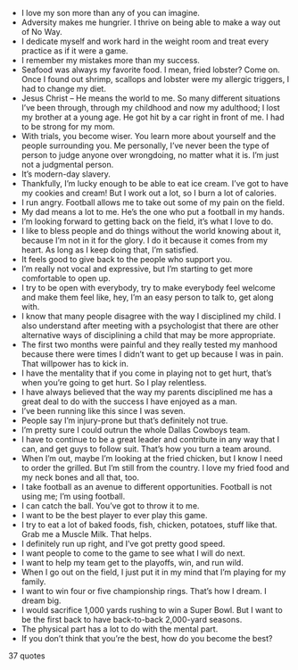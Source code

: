  - I love my son more than any of you can imagine.
 - Adversity makes me hungrier. I thrive on being able to make a way out of No Way.
 - I dedicate myself and work hard in the weight room and treat every practice as if it were a game.
 - I remember my mistakes more than my success.
 - Seafood was always my favorite food. I mean, fried lobster? Come on. Once I found out shrimp, scallops and lobster were my allergic triggers, I had to change my diet.
 - Jesus Christ – He means the world to me. So many different situations I’ve been through, through my childhood and now my adulthood; I lost my brother at a young age. He got hit by a car right in front of me. I had to be strong for my mom.
 - With trials, you become wiser. You learn more about yourself and the people surrounding you. Me personally, I’ve never been the type of person to judge anyone over wrongdoing, no matter what it is. I’m just not a judgmental person.
 - It’s modern-day slavery.
 - Thankfully, I’m lucky enough to be able to eat ice cream. I’ve got to have my cookies and cream! But I work out a lot, so I burn a lot of calories.
 - I run angry. Football allows me to take out some of my pain on the field.
 - My dad means a lot to me. He’s the one who put a football in my hands.
 - I’m looking forward to getting back on the field, it’s what I love to do.
 - I like to bless people and do things without the world knowing about it, because I’m not in it for the glory. I do it because it comes from my heart. As long as I keep doing that, I’m satisfied.
 - It feels good to give back to the people who support you.
 - I’m really not vocal and expressive, but I’m starting to get more comfortable to open up.
 - I try to be open with everybody, try to make everybody feel welcome and make them feel like, hey, I’m an easy person to talk to, get along with.
 - I know that many people disagree with the way I disciplined my child. I also understand after meeting with a psychologist that there are other alternative ways of disciplining a child that may be more appropriate.
 - The first two months were painful and they really tested my manhood because there were times I didn’t want to get up because I was in pain. That willpower has to kick in.
 - I have the mentality that if you come in playing not to get hurt, that’s when you’re going to get hurt. So I play relentless.
 - I have always believed that the way my parents disciplined me has a great deal to do with the success I have enjoyed as a man.
 - I’ve been running like this since I was seven.
 - People say I’m injury-prone but that’s definitely not true.
 - I’m pretty sure I could outrun the whole Dallas Cowboys team.
 - I have to continue to be a great leader and contribute in any way that I can, and get guys to follow suit. That’s how you turn a team around.
 - When I’m out, maybe I’m looking at the fried chicken, but I know I need to order the grilled. But I’m still from the country. I love my fried food and my neck bones and all that, too.
 - I take football as an avenue to different opportunities. Football is not using me; I’m using football.
 - I can catch the ball. You’ve got to throw it to me.
 - I want to be the best player to ever play this game.
 - I try to eat a lot of baked foods, fish, chicken, potatoes, stuff like that. Grab me a Muscle Milk. That helps.
 - I definitely run up right, and I’ve got pretty good speed.
 - I want people to come to the game to see what I will do next.
 - I want to help my team get to the playoffs, win, and run wild.
 - When I go out on the field, I just put it in my mind that I’m playing for my family.
 - I want to win four or five championship rings. That’s how I dream. I dream big.
 - I would sacrifice 1,000 yards rushing to win a Super Bowl. But I want to be the first back to have back-to-back 2,000-yard seasons.
 - The physical part has a lot to do with the mental part.
 - If you don’t think that you’re the best, how do you become the best?

37 quotes